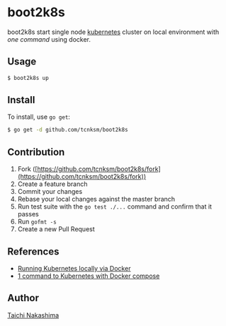 # boot2k8s

boot2k8s start single node [kubernetes](https://github.com/googlecloudplatform/kubernetes) cluster on local environment with _one command_ using docker. 

## Usage

```bash
$ boot2k8s up
```

## Install

To install, use `go get`:

```bash
$ go get -d github.com/tcnksm/boot2k8s
```

## Contribution

1. Fork ([https://github.com/tcnksm/boot2k8s/fork](https://github.com/tcnksm/boot2k8s/fork))
1. Create a feature branch
1. Commit your changes
1. Rebase your local changes against the master branch
1. Run test suite with the `go test ./...` command and confirm that it passes
1. Run `gofmt -s`
1. Create a new Pull Request

## References

- [Running Kubernetes locally via Docker](https://github.com/GoogleCloudPlatform/kubernetes/blob/release-1.0/docs/getting-started-guides/docker.md)
- [1 command to Kubernetes with Docker compose](http://sebgoa.blogspot.jp/2015/04/1-command-to-kubernetes-with-docker.html)

## Author

[Taichi Nakashima](https://github.com/tcnksm)
